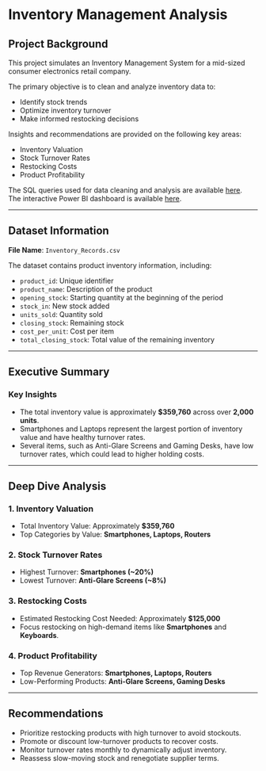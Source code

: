 # Inventory Management Analysis

## Project Background

This project simulates an Inventory Management System for a mid-sized consumer electronics retail company. 

The primary objective is to clean and analyze inventory data to:

- Identify stock trends
- Optimize inventory turnover
- Make informed restocking decisions

Insights and recommendations are provided on the following key areas:

- Inventory Valuation
- Stock Turnover Rates
- Restocking Costs
- Product Profitability

The SQL queries used for data cleaning and analysis are available [here](SQL).  
The interactive Power BI dashboard is available [here](#).

---

## Dataset Information

**File Name**: `Inventory_Records.csv`

The dataset contains product inventory information, including:

- `product_id`: Unique identifier
- `product_name`: Description of the product
- `opening_stock`: Starting quantity at the beginning of the period
- `stock_in`: New stock added
- `units_sold`: Quantity sold
- `closing_stock`: Remaining stock
- `cost_per_unit`: Cost per item
- `total_closing_stock`: Total value of the remaining inventory

---

## Executive Summary

### Key Insights

- The total inventory value is approximately **$359,760** across over **2,000 units**.
- Smartphones and Laptops represent the largest portion of inventory value and have healthy turnover rates.
- Several items, such as Anti-Glare Screens and Gaming Desks, have low turnover rates, which could lead to higher holding costs.

---

## Deep Dive Analysis

### 1. Inventory Valuation

- Total Inventory Value: Approximately **$359,760**
- Top Categories by Value: **Smartphones, Laptops, Routers**

### 2. Stock Turnover Rates

- Highest Turnover: **Smartphones (~20%)**
- Lowest Turnover: **Anti-Glare Screens (~8%)**

### 3. Restocking Costs

- Estimated Restocking Cost Needed: Approximately **$125,000**
- Focus restocking on high-demand items like **Smartphones** and **Keyboards**.

### 4. Product Profitability

- Top Revenue Generators: **Smartphones, Laptops, Routers**
- Low-Performing Products: **Anti-Glare Screens, Gaming Desks**

---

## Recommendations

- Prioritize restocking products with high turnover to avoid stockouts.
- Promote or discount low-turnover products to recover costs.
- Monitor turnover rates monthly to dynamically adjust inventory.
- Reassess slow-moving stock and renegotiate supplier terms.
